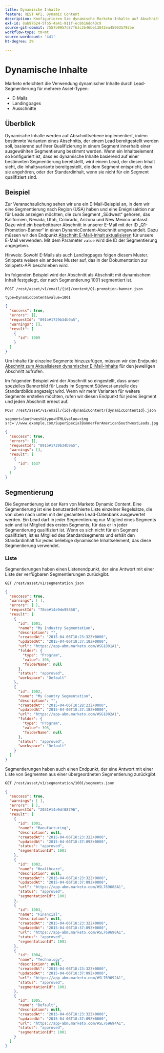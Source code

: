 ```yaml
---
title: Dynamische Inhalte
feature: REST API, Dynamic Content
description: Konfigurieren Sie dynamische Marketo-Inhalte auf Abschnittsebene über REST-APIs mithilfe von Segmentierungen, um E-Mails, Landingpages und Snippets mit Endpunkten und Beispielen zu personalisieren
exl-id: 8ab97624-5fb5-4a41-911f-ec8616dd43c9
source-git-commit: 7557b9957c87f63c2646be13842ea450035792be
workflow-type: tm+mt
source-wordcount: '441'
ht-degree: 2%

---
```


# Dynamische Inhalte

Marketo erleichtert die Verwendung dynamischer Inhalte durch Lead-Segmentierung für mehrere Asset-Typen:

- E-Mails
- Landingpages
- Ausschnitte

## Überblick

Dynamische Inhalte werden auf Abschnittsebene implementiert, indem bestimmte Varianten eines Abschnitts, der einem Lead bereitgestellt werden soll, basierend auf ihrer Qualifizierung in einem Segment innerhalb einer ausgewählten Segmentierung bestimmt werden. Wenn ein Inhaltselement so konfiguriert ist, dass es dynamische Inhalte basierend auf einer bestimmten Segmentierung bereitstellt, wird einem Lead, der diesen Inhalt sieht, die Inhaltsvariante bereitgestellt, die dem Segment entspricht, dem sie angehören, oder der Standardinhalt, wenn sie nicht für ein Segment qualifiziert sind.

## Beispiel

Zur Veranschaulichung sehen wir uns ein E-Mail-Beispiel an, in dem wir eine Segmentierung nach Region (USA) haben und eine Ereignisaktion nur für Leads anzeigen möchten, die zum Segment „Südwest“ gehören, das Kalifornien, Nevada, Utah, Colorado, Arizona und New Mexico umfasst. Dazu wird ein bearbeitbarer Abschnitt in unserer E-Mail mit der ID „Q1-Promotion-Banner“ in einen DynamicContent-Abschnitt umgewandelt. Dazu müssen wir den Endpunkt [Abschnitt E-Mail-Inhalt aktualisieren](https://developer.adobe.com/marketo-apis/api/asset/#tag/Emails/operation/updateEmailComponentContentUsingPOST) für unsere E-Mail verwenden. Mit dem Parameter `value` wird die ID der Segmentierung angegeben.

Hinweis: Sowohl E-Mails als auch Landingpages folgen diesem Muster. Snippets weisen ein anderes Muster auf, das in der Dokumentation zur Snippets-API beschrieben wird.

Im folgenden Beispiel wird der Abschnitt als Abschnitt mit dynamischem Inhalt festgelegt, der nach Segmentierung 1001 segmentiert ist.

```
POST /rest/asset/v1/email/{id}/content/Q1-promotion-banner.json
```

```
type=DynamicContent&value=1001
```

```json
{
  "success": true,
  "errors": [],
  "requestId": "891b#1729b34b9a5",
  "warnings": [],
  "result": [
    {
      "id": 1909
    }
  ]
}
```

Um Inhalte für einzelne Segmente hinzuzufügen, müssen wir den Endpunkt [Abschnitt zum Aktualisieren dynamischer E-Mail-Inhalte](https://developer.adobe.com/marketo-apis/api/asset/#tag/Emails/operation/updateEmailDynamicContentUsingPOST) für den jeweiligen Abschnitt aufrufen.

Im folgenden Beispiel wird der Abschnitt so eingestellt, dass unser spezielles Bannerbild für Leads im Segment Südwest anstelle des Standardbilds angezeigt wird. Wenn wir mehr Varianten für weitere Segmente erstellen möchten, rufen wir diesen Endpunkt für jedes Segment und jeden Abschnitt erneut auf.

```
POST /rest/asset/v1/email/{id}/dynamicContent/{dynamicContentId}.json
```

```
segment=Southwest&type=HTML&value=<img src='//www.example.com/SuperSpecialBannerForAmericanSouthwestLeads.jpg'/>
```

```json
{
  "success": true,
  "errors": [],
  "requestId": "891b#1729b34b9a5",
  "warnings": [],
  "result": [
    {
      "id": 1637
    }
  ]
}
```

## Segmentierung

Die Segmentierung ist der Kern von Marketo Dynamic Content. Eine Segmentierung ist eine benutzerdefinierte Liste einzelner Regelsätze, die von oben nach unten mit der gesamten Lead-Datenbank ausgewertet werden. Ein Lead darf in jeder Segmentierung nur Mitglied eines Segments sein und ist Mitglied des ersten Segments, für das er in jeder Segmentierung qualifiziert ist. Wenn es sich nicht für ein Segment qualifiziert, ist es Mitglied des Standardsegments und erhält den Standardinhalt für jedes beliebige dynamische Inhaltselement, das diese Segmentierung verwendet.

### Liste

Segmentierungen haben einen Listenendpunkt, der eine Antwort mit einer Liste der verfügbaren Segmentierungen zurückgibt.

```
GET /rest/asset/v1/segmentation.json
```

```json
{
  "success": true,
  "warnings": [ ],
  "errors": [ ],
  "requestId": "78eb#14e9de95868",
  "result": [
    {
      "id": 1001,
      "name": "My Industry Segmentation",
      "description": "",
      "createdAt": "2015-04-06T18:23:32Z+0000",
      "updatedAt": "2015-04-06T18:37:10Z+0000",
      "url": "https://app-abm.marketo.com/#SG1001A1",
      "folder": {
        "type": "Program",
        "value": 396,
        "folderName": null
      },
      "status": "approved",
      "workspace": "Default"
    },
    {
      "id": 1002,
      "name": "My Country Segmentation",
      "description": "",
      "createdAt": "2015-04-06T18:28:23Z+0000",
      "updatedAt": "2015-04-06T18:37:18Z+0000",
      "url": "https://app-abm.marketo.com/#SG1002A1",
      "folder": {
        "type": "Program",
        "value": 396,
        "folderName": null
      },
      "status": "approved",
      "workspace": "Default"
    }
  ]
}
```

Segmentierungen haben auch einen Endpunkt, der eine Antwort mit einer Liste von Segmenten aus einer übergeordneten Segmentierung zurückgibt.

```
GET /rest/asset/v1/segmentation/1001/segments.json
```

```json
{
  "success": true,
  "warnings": [ ],
  "errors": [ ],
  "requestId": "2031#14e9df08796",
  "result": [
    {
      "id": 1001,
      "name": "Manufacturing",
      "description": null,
      "createdAt": "2015-04-06T18:23:32Z+0000",
      "updatedAt": "2015-04-06T18:37:09Z+0000",
      "status": "approved",
      "segmentationId": 1001
    },
    {
      "id": 1002,
      "name": "Healthcare",
      "description": null,
      "createdAt": "2015-04-06T18:23:32Z+0000",
      "updatedAt": "2015-04-06T18:37:09Z+0000",
      "url": "https://app-abm.marketo.com/#SL769688A1",
      "status": "approved",
      "segmentationId": 1001
    },
    {
      "id": 1003,
      "name": "Financial",
      "description": null,
      "createdAt": "2015-04-06T18:23:32Z+0000",
      "updatedAt": "2015-04-06T18:37:09Z+0000",
      "url": "https://app-abm.marketo.com/#SL769690A1",
      "status": "approved",
      "segmentationId": 1001
    },
    {
      "id": 1004,
      "name": "Technology",
      "description": null,
      "createdAt": "2015-04-06T18:23:32Z+0000",
      "updatedAt": "2015-04-06T18:37:09Z+0000",
      "url": "https://app-abm.marketo.com/#SL769692A1",
      "status": "approved",
      "segmentationId": 1001
    },
    {
      "id": 1005,
      "name": "Default",
      "description": null,
      "createdAt": "2015-04-06T18:23:32Z+0000",
      "updatedAt": "2015-04-06T18:37:09Z+0000",
      "url": "https://app-abm.marketo.com/#SL769694A1",
      "status": "approved",
      "segmentationId": 1001
    }
  ]
}
```
